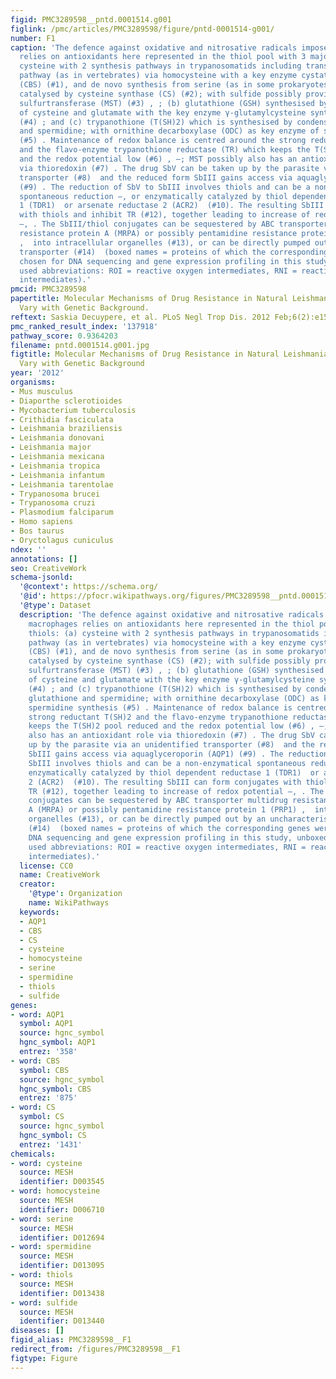 ```yaml
---
figid: PMC3289598__pntd.0001514.g001
figlink: /pmc/articles/PMC3289598/figure/pntd-0001514-g001/
number: F1
caption: 'The defence against oxidative and nitrosative radicals imposed by macrophages
  relies on antioxidants here represented in the thiol pool with 3 major thiols: (a)
  cysteine with 2 synthesis pathways in trypanosomatids including transsulfuration
  pathway (as in vertebrates) via homocysteine with a key enzyme cystathione β-synthase
  (CBS) (#1), and de novo synthesis from serine (as in some prokaryotes and eukaryotes)
  catalysed by cysteine synthase (CS) (#2); with sulfide possibly provided by mercaptopyruvate
  sulfurtransferase (MST) (#3) , ; (b) glutathione (GSH) synthesised by condensation
  of cysteine and glutamate with the key enzyme γ-glutamylcysteine synthase (GCS)
  (#4) ; and (c) trypanothione (T(SH)2) which is synthesised by condensation of glutathione
  and spermidine; with ornithine decarboxylase (ODC) as key enzyme of spermidine synthesis
  (#5) . Maintenance of redox balance is centred around the strong reductant T(SH)2
  and the flavo-enzyme trypanothione reductase (TR) which keeps the T(SH)2 pool reduced
  and the redox potential low (#6) , –; MST possibly also has an antioxidant role
  via thioredoxin (#7) . The drug SbV can be taken up by the parasite via an unidentified
  transporter (#8)  and the reduced form SbIII gains access via aquaglyceroporin (AQP1)
  (#9) . The reduction of SbV to SbIII involves thiols and can be a non-enzymatical
  spontaneous reduction –, or enzymatically catalyzed by thiol dependent reductase
  1 (TDR1)  or arsenate reductase 2 (ACR2)  (#10). The resulting SbIII can form conjugates
  with thiols and inhibit TR (#12), together leading to increase of redox potential
  –, . The SbIII/thiol conjugates can be sequestered by ABC transporter multidrug
  resistance protein A (MRPA) or possibly pentamidine resistance protein 1 (PRP1)
  ,  into intracellular organelles (#13), or can be directly pumped out by an uncharacterised
  transporter (#14)  (boxed names = proteins of which the corresponding genes were
  chosen for DNA sequencing and gene expression profiling in this study, unboxed names = metabolites;
  used abbreviations: ROI = reactive oxygen intermediates, RNI = reactive nitrogen
  intermediates).'
pmcid: PMC3289598
papertitle: Molecular Mechanisms of Drug Resistance in Natural Leishmania Populations
  Vary with Genetic Background.
reftext: Saskia Decuypere, et al. PLoS Negl Trop Dis. 2012 Feb;6(2):e1514.
pmc_ranked_result_index: '137918'
pathway_score: 0.9364203
filename: pntd.0001514.g001.jpg
figtitle: Molecular Mechanisms of Drug Resistance in Natural Leishmania Populations
  Vary with Genetic Background
year: '2012'
organisms:
- Mus musculus
- Diaporthe sclerotioides
- Mycobacterium tuberculosis
- Crithidia fasciculata
- Leishmania braziliensis
- Leishmania donovani
- Leishmania major
- Leishmania mexicana
- Leishmania tropica
- Leishmania infantum
- Leishmania tarentolae
- Trypanosoma brucei
- Trypanosoma cruzi
- Plasmodium falciparum
- Homo sapiens
- Bos taurus
- Oryctolagus cuniculus
ndex: ''
annotations: []
seo: CreativeWork
schema-jsonld:
  '@context': https://schema.org/
  '@id': https://pfocr.wikipathways.org/figures/PMC3289598__pntd.0001514.g001.html
  '@type': Dataset
  description: 'The defence against oxidative and nitrosative radicals imposed by
    macrophages relies on antioxidants here represented in the thiol pool with 3 major
    thiols: (a) cysteine with 2 synthesis pathways in trypanosomatids including transsulfuration
    pathway (as in vertebrates) via homocysteine with a key enzyme cystathione β-synthase
    (CBS) (#1), and de novo synthesis from serine (as in some prokaryotes and eukaryotes)
    catalysed by cysteine synthase (CS) (#2); with sulfide possibly provided by mercaptopyruvate
    sulfurtransferase (MST) (#3) , ; (b) glutathione (GSH) synthesised by condensation
    of cysteine and glutamate with the key enzyme γ-glutamylcysteine synthase (GCS)
    (#4) ; and (c) trypanothione (T(SH)2) which is synthesised by condensation of
    glutathione and spermidine; with ornithine decarboxylase (ODC) as key enzyme of
    spermidine synthesis (#5) . Maintenance of redox balance is centred around the
    strong reductant T(SH)2 and the flavo-enzyme trypanothione reductase (TR) which
    keeps the T(SH)2 pool reduced and the redox potential low (#6) , –; MST possibly
    also has an antioxidant role via thioredoxin (#7) . The drug SbV can be taken
    up by the parasite via an unidentified transporter (#8)  and the reduced form
    SbIII gains access via aquaglyceroporin (AQP1) (#9) . The reduction of SbV to
    SbIII involves thiols and can be a non-enzymatical spontaneous reduction –, or
    enzymatically catalyzed by thiol dependent reductase 1 (TDR1)  or arsenate reductase
    2 (ACR2)  (#10). The resulting SbIII can form conjugates with thiols and inhibit
    TR (#12), together leading to increase of redox potential –, . The SbIII/thiol
    conjugates can be sequestered by ABC transporter multidrug resistance protein
    A (MRPA) or possibly pentamidine resistance protein 1 (PRP1) ,  into intracellular
    organelles (#13), or can be directly pumped out by an uncharacterised transporter
    (#14)  (boxed names = proteins of which the corresponding genes were chosen for
    DNA sequencing and gene expression profiling in this study, unboxed names = metabolites;
    used abbreviations: ROI = reactive oxygen intermediates, RNI = reactive nitrogen
    intermediates).'
  license: CC0
  name: CreativeWork
  creator:
    '@type': Organization
    name: WikiPathways
  keywords:
  - AQP1
  - CBS
  - CS
  - cysteine
  - homocysteine
  - serine
  - spermidine
  - thiols
  - sulfide
genes:
- word: AQP1
  symbol: AQP1
  source: hgnc_symbol
  hgnc_symbol: AQP1
  entrez: '358'
- word: CBS
  symbol: CBS
  source: hgnc_symbol
  hgnc_symbol: CBS
  entrez: '875'
- word: CS
  symbol: CS
  source: hgnc_symbol
  hgnc_symbol: CS
  entrez: '1431'
chemicals:
- word: cysteine
  source: MESH
  identifier: D003545
- word: homocysteine
  source: MESH
  identifier: D006710
- word: serine
  source: MESH
  identifier: D012694
- word: spermidine
  source: MESH
  identifier: D013095
- word: thiols
  source: MESH
  identifier: D013438
- word: sulfide
  source: MESH
  identifier: D013440
diseases: []
figid_alias: PMC3289598__F1
redirect_from: /figures/PMC3289598__F1
figtype: Figure
---
```

